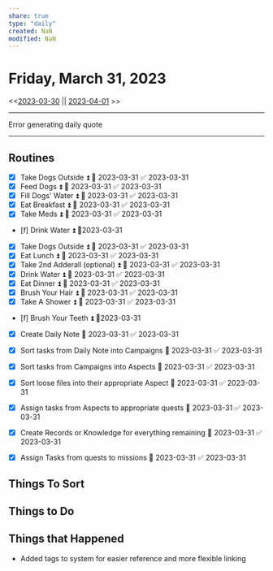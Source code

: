 ```yaml
---
share: true
type: "daily"
created: NaN 
modified: NaN
---
```

# Friday, March 31, 2023
<<[2023-03-30](./2023-03-30.md#) || [2023-04-01](./2023-04-01.md#) >>

---

Error generating daily quote

---
 
## Routines
- [x] Take Dogs Outside ⏫ 📅 2023-03-31 ✅ 2023-03-31
- [x] Feed Dogs ⏫ 📅 2023-03-31 ✅ 2023-03-31
- [x] Fill Dogs' Water ⏫ 📅 2023-03-31 ✅ 2023-03-31
- [x] Eat Breakfast ⏫ 📅 2023-03-31 ✅ 2023-03-31
- [x] Take Meds ⏫ 📅 2023-03-31 ✅ 2023-03-31
- [f] Drink Water ⏫  📆2023-03-31
- [x] Take Dogs Outside ⏫ 📅 2023-03-31 ✅ 2023-03-31
- [x] Eat Lunch ⏫ 📅 2023-03-31 ✅ 2023-03-31
- [x] Take 2nd Adderall (optional) ⏫ 📅 2023-03-31 ✅ 2023-03-31
- [x] Drink Water ⏫ 📅 2023-03-31 ✅ 2023-03-31
- [x] Eat Dinner ⏫ 📅 2023-03-31 ✅ 2023-03-31
- [x] Brush Your Hair ⏫ 📅 2023-03-31 ✅ 2023-03-31
- [x] Take A Shower ⏫ 📅 2023-03-31 ✅ 2023-03-31
- [f] Brush Your Teeth ⏫  📆2023-03-31
- [x] Create Daily Note 📅 2023-03-31 ✅ 2023-03-31
- [x] Sort tasks from Daily Note into Campaigns 📅 2023-03-31 ✅ 2023-03-31
- [x] Sort tasks from Campaigns into Aspects 📅 2023-03-31 ✅ 2023-03-31
- [x] Sort loose files into their appropriate Aspect 📅 2023-03-31 ✅ 2023-03-31
- [x] Assign tasks from Aspects to appropriate quests 📅 2023-03-31 ✅ 2023-03-31
- [x] Create Records or Knowledge for everything remaining 📅 2023-03-31 ✅ 2023-03-31
- [x] Assign Tasks from quests to missions 📅 2023-03-31 ✅ 2023-03-31


## Things To Sort

## Things to Do









## Things that Happened
- Added tags to system for easier reference and more flexible linking